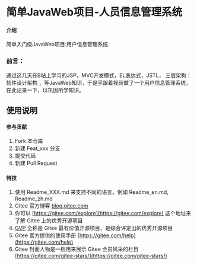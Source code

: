 # 简单JavaWeb项目-人员信息管理系统

#### 介绍
简单入门级JavaWeb项目:用户信息管理系统

### 前言：

通过这几天在B站上学习的JSP，MVC开发模式，EL表达式，JSTL， 三层架构：软件设计架构 ，等JavaWeb知识，于是乎跟着视频做了一个用户信息管理系统，在此记录一下，以巩固所学知识。



## 使用说明




#### 参与贡献

1.  Fork 本仓库
2.  新建 Feat_xxx 分支
3.  提交代码
4.  新建 Pull Request


#### 特技

1.  使用 Readme\_XXX.md 来支持不同的语言，例如 Readme\_en.md, Readme\_zh.md
2.  Gitee 官方博客 [blog.gitee.com](https://blog.gitee.com)
3.  你可以 [https://gitee.com/explore](https://gitee.com/explore) 这个地址来了解 Gitee 上的优秀开源项目
4.  [GVP](https://gitee.com/gvp) 全称是 Gitee 最有价值开源项目，是综合评定出的优秀开源项目
5.  Gitee 官方提供的使用手册 [https://gitee.com/help](https://gitee.com/help)
6.  Gitee 封面人物是一档用来展示 Gitee 会员风采的栏目 [https://gitee.com/gitee-stars/](https://gitee.com/gitee-stars/)
